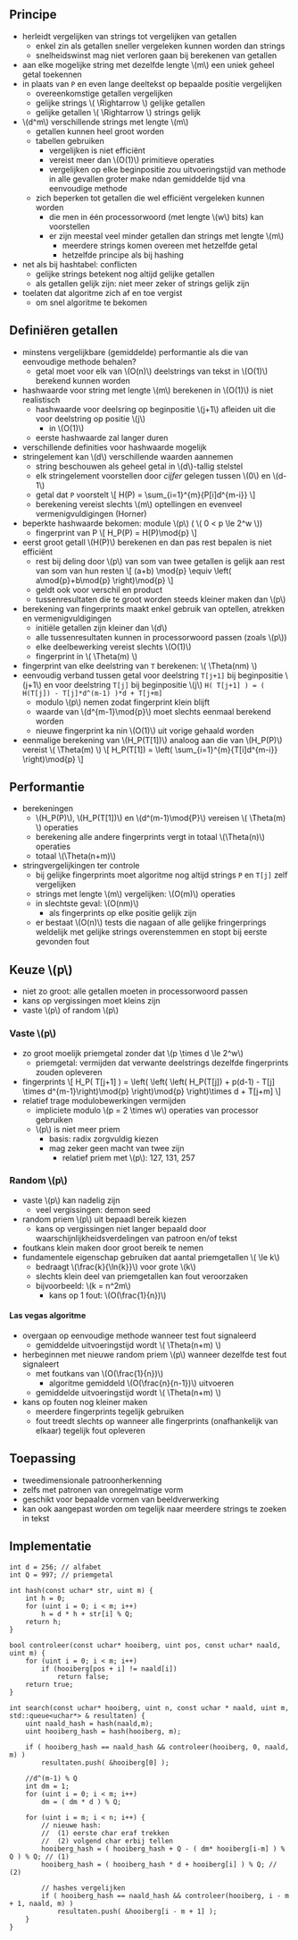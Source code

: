 
## Principe

* herleidt vergelijken van strings tot vergelijken van getallen
    * enkel zin als getallen sneller vergeleken kunnen worden dan strings
    * snelheidswinst mag niet verloren gaan bij berekenen van getallen
* aan elke mogelijke string met dezelfde lengte \\(m\\) een uniek geheel getal toekennen
* in plaats van `P` en even lange deeltekst op bepaalde positie vergelijken
    * overeenkomstige getallen vergelijken
    * gelijke strings \\( \Rightarrow \\) gelijke getallen
    * gelijke getallen \\( \Rightarrow \\) strings gelijk
* \\(d^m\\) verschillende strings met lengte \\(m\\)
    * getallen kunnen heel groot worden
    * tabellen gebruiken
        * vergelijken is niet efficiënt
        * vereist meer dan \\(O(1)\\) primitieve operaties
        * vergelijken op elke beginpositie zou uitvoeringstijd van methode in alle gevallen groter make ndan gemiddelde tijd vna eenvoudige methode
    * zich beperken tot getallen die wel efficiënt vergeleken kunnen worden
        * die men in één processorwoord (met lengte \\(w\\) bits) kan voorstellen
        * er zijn meestal veel minder getallen dan strings met lengte \\(m\\)
            * meerdere strings komen overeen met hetzelfde getal
            * hetzelfde principe als bij hashing
* net als bij hashtabel: conflicten
    * gelijke strings betekent nog altijd gelijke getallen
    * als getallen gelijk zijn: niet meer zeker of strings gelijk zijn
* toelaten dat algoritme zich af en toe vergist
    * om snel algoritme te bekomen

## Definiëren getallen

* minstens vergelijkbare (gemiddelde) performantie als die van eenvoudige methode behalen?
    * getal moet voor elk van \\(O(n)\\) deelstrings van tekst in \\(O(1)\\) berekend kunnen worden
* hashwaarde voor string met lengte \\(m\\) berekenen in \\(O(1)\\) is niet realistisch
    * hashwaarde voor deelsring op beginpositie \\(j+1\\) afleiden uit die voor deelstring op positie \\(j\\)
        * in \\(O(1)\\)
    * eerste hashwaarde zal langer duren
* verschillende definities voor hashwaarde mogelijk
* stringelement kan \\(d\\) verschillende waarden aannemen
    * string beschouwen als geheel getal in \\(d\\)-tallig stelstel
    * elk stringelement voorstellen door *cijfer* gelegen tussen \\(0\\) en \\(d-1\\)
    * getal dat `P` voorstelt
      \\[
        H(P) = \sum_{i=1}^{m}{P[i]d^{m-i}}
      \\]
    * berekening vereist slechts \\(m\\) optellingen en evenveel vermenigvuldigingen (Horner)
* beperkte hashwaarde bekomen: module \\(p\\) ( \\( 0 < p \le 2^w \\))
    * fingerprint van P
      \\[
        H_P(P) = H(P)\mod{p}
      \\]
* eerst groot getall \\(H(P)\\) berekenen en dan pas rest bepalen is niet efficiënt
    * rest bij deling door \\(p\\) van som van twee getallen is gelijk aan rest van som van hun resten
      \\[
        (a+b) \mod{p} \equiv \left( a\mod{p}+b\mod{p} \right)\mod{p}
      \\]
    * geldt ook voor verschil en product
    * tussenresultaten die te groot worden steeds kleiner maken dan \\(p\\)
* berekening van fingerprints maakt enkel gebruik van optellen, atrekken en vermenigvuldigingen
    * initiële getallen zijn kleiner dan \\(d\\)
    * alle tussenresultaten kunnen in processorwoord passen (zoals \\(p\\))
    * elke deelbewerking vereist slechts \\(O(1)\\)
    * fingerprint in \\( \Theta(m) \\)
* fingerprint van elke deelstring van `T` berekenen: \\( \Theta(nm) \\)
* eenvoudig verband tussen getal voor deelstring `T[j+1]` bij beginpositie \\(j+1\\) en voor deelstring `T[j]` bij beginpositie \\(j\\)
  `H( T[j+1] ) = ( H(T[j]) - T[j]*d^(m-1) )*d + T[j+m]`
    * modulo \\(p\\) nemen zodat fingerprint klein blijft
    * waarde van \\(d^{m-1}\mod{p}\\) moet slechts eenmaal berekend worden
    * nieuwe fingerprint ka nin \\(O(1)\\) uit vorige gehaald worden
* eenmalige berekening van \\(H_P(T[1])\\) analoog aan die van \\(H_P(P)\\) vereist \\( \Theta(m) \\)
  \\[
    H_P(T[1]) = \left( \sum_{i=1}^{m}{T[i]d^{m-i}} \right)\mod{p}
  \\]

## Performantie

* berekeningen
    * \\(H_P(P)\\), \\(H_P(T[1])\\) en \\(d^(m-1)\mod{P}\\) vereisen \\( \Theta(m) \\) operaties
    * berekening alle andere fingerprints vergt in totaal \\(\Theta(n)\\) operaties
    * totaal \\(\Theta(n+m)\\)
* stringvergelijkingen ter controle
    * bij gelijke fingerprints moet algoritme nog altijd strings `P` en `T[j]` zelf vergelijken
    * strings met lengte \\(m\\) vergelijken: \\(O(m)\\) operaties
    * in slechtste geval: \\(O(nm)\\)
        * als fingerprints op elke positie gelijk zijn
    * er bestaat \\(O(n)\\) tests die nagaan of alle gelijke fringerprings weldelijk met gelijke strings overenstemmen en stopt bij eerste gevonden fout

## Keuze \\(p\\)

* niet zo groot: alle getallen moeten in processorwoord passen
* kans op vergissingen moet kleins zijn
* vaste \\(p\\) of random \\(p\\)

### Vaste \\(p\\)

* zo groot moelijk priemgetal zonder dat \\(p \times d \le 2^w\\)
    * priemgetal: vermijden dat verwante deelstrings dezelfde fingerprints zouden opleveren
* fingerprints
  \\[
    H_P( T[j+1] ) = \left( \left( \left( H_P(T[j]) + p(d-1) - T[j] \times d^{m-1}\right)\mod{p} \right)\mod{p} \right)\times d + T[j+m]
  \\]
* relatief trage modulobewerkingen vermijden
    * impliciete modulo \\(p = 2 \times w\\) operaties van processor gebruiken
    * \\(p\\) is niet meer priem
        * basis: radix zorgvuldig kiezen
        * mag zeker geen macht van twee zijn
            * relatief priem met \\(p\\): 127, 131, 257

### Random \\(p\\)

* vaste \\(p\\) kan nadelig zijn
    * veel vergissingen: demon seed
* random priem \\(p\\) uit bepaadl bereik kiezen
    * kans op vergissingen niet langer bepaald door waarschijnlijkheidsverdelingen van patroon en/of tekst
* foutkans klein maken door groot bereik te nemen
* fundamentele eigenschap gebruiken dat aantal priemgetallen \\( \le k\\)
    * bedraagt \\(\frac{k}{\ln{k}}\\) voor grote \\(k\\)
    * slechts klein deel van priemgetallen kan fout veroorzaken
    * bijvoorbeeld: \\(k = n^2m\\)
        * kans op 1 fout: \\(O(\frac{1}{n})\\)

#### Las vegas algoritme

* overgaan op eenvoudige methode wanneer test fout signaleerd
    * gemiddelde uitvoeringstijd wordt \\( \Theta(n+m) \\)
* herbeginnen met nieuwe random priem \\(p\\) wanneer dezelfde test fout signaleert
    * met foutkans van \\(O(\frac{1}{n})\\)
        * algoritme gemiddeld \\(O(\frac{n}{n-1})\\) uitvoeren
    * gemiddelde uitvoeringstijd wordt \\( \Theta(n+m) \\)
* kans op fouten nog kleiner maken
    * meerdere fingerprints tegelijk gebruiken
    * fout treedt slechts op wanneer alle fingerprints (onafhankelijk van elkaar) tegelijk fout opleveren


## Toepassing

* tweedimensionale patroonherkenning
* zelfs met patronen van onregelmatige vorm
* geschikt voor bepaalde vormen van beeldverwerking
* kan ook aangepast worden om tegelijk naar meerdere strings te zoeken in tekst


## Implementatie

```
int d = 256; // alfabet
int Q = 997; // priemgetal

int hash(const uchar* str, uint m) {
    int h = 0;
    for (uint i = 0; i < m; i++)
        h = d * h + str[i] % Q;
    return h;
}

bool controleer(const uchar* hooiberg, uint pos, const uchar* naald, uint m) {
    for (uint i = 0; i < m; i++)
        if (hooiberg[pos + i] != naald[i])
            return false;
    return true;
}

int search(const uchar* hooiberg, uint n, const uchar * naald, uint m, std::queue<uchar*> & resultaten) {
    uint naald_hash = hash(naald,m);
    uint hooiberg_hash = hash(hooiberg, m);

    if ( hooiberg_hash == naald_hash && controleer(hooiberg, 0, naald, m) )
        resultaten.push( &hooiberg[0] );

    //d^(m-1) % Q
    int dm = 1;
    for (uint i = 0; i < m; i++)
        dm = ( dm * d ) % Q;

    for (uint i = m; i < n; i++) {
        // nieuwe hash:
        //  (1) eerste char eraf trekken
        //  (2) volgend char erbij tellen
        hooiberg_hash = ( hooiberg_hash + Q - ( dm* hooiberg[i-m] ) % Q ) % Q; // (1) 
        hooiberg_hash = ( hooiberg_hash * d + hooiberg[i] ) % Q; // (2) 

        // hashes vergelijken
        if ( hooiberg_hash == naald_hash && controleer(hooiberg, i - m + 1, naald, m) )
            resultaten.push( &hooiberg[i - m + 1] );
    }
}
```

